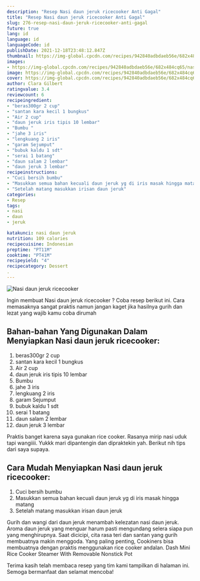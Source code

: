 ```yaml
---
description: "Resep Nasi daun jeruk ricecooker Anti Gagal"
title: "Resep Nasi daun jeruk ricecooker Anti Gagal"
slug: 276-resep-nasi-daun-jeruk-ricecooker-anti-gagal
future: true
lang: id
language: id
languageCode: id
publishDate: 2021-12-18T23:48:12.847Z 
thumbnail: https://img-global.cpcdn.com/recipes/942840adbdaeb56e/682x484cq65/nasi-daun-jeruk-ricecooker-foto-resep-utama.png
images:
- https://img-global.cpcdn.com/recipes/942840adbdaeb56e/682x484cq65/nasi-daun-jeruk-ricecooker-foto-resep-utama.png
image: https://img-global.cpcdn.com/recipes/942840adbdaeb56e/682x484cq65/nasi-daun-jeruk-ricecooker-foto-resep-utama.png
cover: https://img-global.cpcdn.com/recipes/942840adbdaeb56e/682x484cq65/nasi-daun-jeruk-ricecooker-foto-resep-utama.png
author: Clara Gilbert
ratingvalue: 3.4
reviewcount: 6
recipeingredient:
- "beras300gr 2 cup"
- "santan kara kecil 1 bungkus"
- "Air 2 cup"
- "daun jeruk iris tipis 10 lembar"
- "Bumbu "
- "jahe 3 iris"
- "lengkuang 2 iris"
- "garam Sejumput"
- "bubuk kaldu 1 sdt"
- "serai 1 batang"
- "daun salam 2 lembar"
- "daun jeruk 3 lembar"
recipeinstructions:
- "Cuci bersih bumbu"
- "Masukkan semua bahan kecuali daun jeruk yg di iris masak hingga matang"
- "Setelah matang masukkan irisan daun jeruk"
categories:
- Resep
tags:
- nasi
- daun
- jeruk

katakunci: nasi daun jeruk 
nutrition: 109 calories
recipecuisine: Indonesian
preptime: "PT11M"
cooktime: "PT41M"
recipeyield: "4"
recipecategory: Dessert
. 
---
```



![Nasi daun jeruk ricecooker](https://img-global.cpcdn.com/recipes/942840adbdaeb56e/682x484cq65/nasi-daun-jeruk-ricecooker-foto-resep-utama.png)

Ingin membuat Nasi daun jeruk ricecooker ? Coba resep berikut ini. Cara memasaknya sangat praktis namun jangan kaget jika hasilnya gurih dan lezat yang wajib kamu coba dirumah

<!--inarticleads1-->

## Bahan-bahan Yang Digunakan Dalam Menyiapkan Nasi daun jeruk ricecooker:

1. beras300gr 2 cup
1. santan kara kecil 1 bungkus
1. Air 2 cup
1. daun jeruk iris tipis 10 lembar
1. Bumbu 
1. jahe 3 iris
1. lengkuang 2 iris
1. garam Sejumput
1. bubuk kaldu 1 sdt
1. serai 1 batang
1. daun salam 2 lembar
1. daun jeruk 3 lembar

Praktis banget karena saya gunakan rice cooker. Rasanya mirip nasi uduk tapi wangiiii. Yukkk mari dipantengin dan dipraktekin yah. Berikut nih tips dari saya supaya. 

<!--inarticleads2-->

## Cara Mudah Menyiapkan Nasi daun jeruk ricecooker:

1. Cuci bersih bumbu
1. Masukkan semua bahan kecuali daun jeruk yg di iris masak hingga matang
1. Setelah matang masukkan irisan daun jeruk


Gurih dan wangi dari daun jeruk menambah kelezatan nasi daun jeruk. Aroma daun jeruk yang menguar harum pasti mengundang selera siapa pun yang menghirupnya. Saat dicicipi, cita rasa teri dan santan yang gurih membuatnya makin menggoda. Yang paling penting, Cookiners bisa membuatnya dengan praktis menggunakan rice cooker andalan. Dash Mini Rice Cooker Steamer With Removable Nonstick Pot 

Terima kasih telah membaca resep yang tim kami tampilkan di halaman ini. Semoga bermanfaat dan selamat mencoba!
